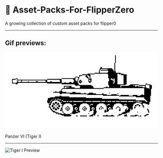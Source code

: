 # 🐬 Asset-Packs-For-FlipperZero 
A growing collection of custom asset packs for flipper0

---

## Gif previews:

![Tiger I Preview](assets/tiger1.gif)

Panzer VI (Tiger I)

---

![Tiger I Preview](assets/.gif)
